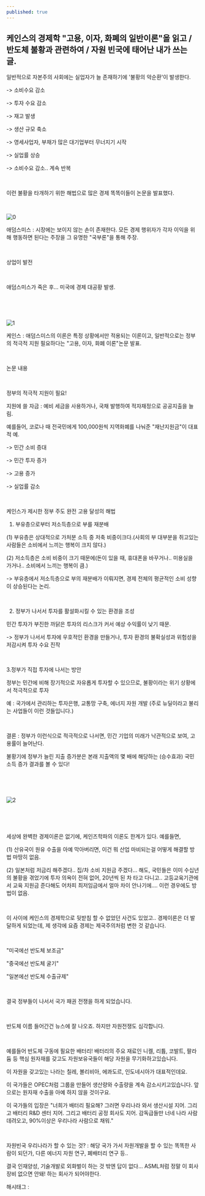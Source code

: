 ```yaml
---
published: true
---
```

## 케인스의 경제학 "고용, 이자, 화폐의 일반이론"을 읽고 / 반도체 불황과 관련하여 / 자원 빈국에 태어난 내가 쓰는 글.

일반적으로 자본주의 사회에는 실업자가 늘 존재하기에 '불황의 악순환'이 발생한다.

-> 소비수요 감소

-> 투자 수요 감소

-> 재고 발생

-> 생산 규모 축소

-> 영세사업자, 부채가 많은 대기업부터 무너지기 시작

-> 실업률 상승

-> 소비수요 감소.. 계속 반복

​

이런 불황을 타개하기 위한 해법으로 많은 경제 똑똑이들이 논문을 발표했다.

​

![0](/assets/img/223071925335/0.png)

애덤스미스 : 시장에는 보이지 않는 손이 존재한다. 모든 경제 행위자가 각자 이익을 위해 행동하면 된다는 주장을 그 유명한 "국부론"을 통해 주장.

​

상업이 발전

​

애덤스미스가 죽은 후... 미국에 경제 대공황 발생.

​

​

![1](/assets/img/223071925335/1.png)

케인스 : 애덤스미스의 이론은 특정 상황에서만 적용되는 이론이고, 일반적으로는 정부의 적극적 지원 필요하다는 "고용, 이자, 화폐 이론"논문 발표.

​

논문 내용

​

정부의 적극적 지원이 필요!

지원에 쓸 자금 : 예비 세금을 사용하거나, 국채 발행하여 적자재정으로 공공지출을 늘림.

예를들어, 코로나 때 전국민에게 100,000원씩 지역화폐를 나눠준 "재난지원금"이 대표적 예.

-> 민간 소비 증대

-> 민간 투자 증가

-> 고용 증가

-> 실업률 감소

​

케인스가 제시한 정부 주도 완전 고용 달성의 해법

1. 부유층으로부터 저소득층으로 부를 재분배

(1) 부유층은 상대적으로 가처분 소득 중 저축 비중이크다.(사회의 부 대부분을 쥐고있는 사람들은 소비에서 느끼는 행복이 크지 않다.)

(2) 저소득층은 소비 비중이 크기 때문에(돈이 있을 때, 휴대폰을 바꾸거나.. 미용실을 가거나.. 소비에서 느끼는 행복이 큼.)

-> 부유층에서 저소득층으로 부의 재분배가 이뤄지면, 경제 전체의 평균적인 소비 성향이 상승된다는 논리.

​

2. 정부가 나서서 투자를 활설화시킬 수 있는 환경을 조성

민간 투자가 부진한 까닭은 투자의 리스크가 커서 예상 수익률이 낮기 때문.

-> 정부가 나서서 투자에 우호적인 환경을 만들거나, 투자 환경의 불확실성과 위험성을 저감시켜 투자 수요 진작

​

3.정부가 직접 투자에 나서는 방안

정부는 민간에 비해 장기적으로 자유롭게 투자할 수 있으므로, 불황이라는 위기 상황에서 적극적으로 투자

예 : 국가에서 관리하는 투자은행, 교통망 구축, 에너지 자원 개발 (주로 뉴딜이라고 불리는 사업들이 이런 것들입니다.)

​

결론 : 정부가 이런식으로 적극적으로 나서면, 민간 기업의 미래가 낙관적으로 보여, 고용률이 늘어난다.

불황기에 정부가 늘린 지출 증가분은 본래 지출액의 몇 배에 해당하는 (승수효과) 국민 소득 증가 결과를 볼 수 있다!

​

​

![2](/assets/img/223071925335/2.png)

​

​

세상에 완벽한 경제이론은 없기에, 케인즈학파의 이론도 한계가 있다. 예를들면,

(1) 산유국이 원유 수출을 아예 막아버리면, 이건 뭐 산업 마비되는걸 어떻게 해결할 방법 마땅히 없음.

(2) 일본처럼 저금리 해주겠다.. 집/차 소비 지원금 주겠다... 해도, 국민들은 이미 수십년의 불황을 겪었기에 투자 의욕이 전혀 없어, 20년씩 된 차 타고 다니고.. 고등교육기관에서 교육 지원금 준다해도 어차피 최저임금에서 얼마 차이 안나기에.... 이런 경우에도 방법이 없음.

​

이 사이에 케인스의 경제학으로 뒷받침 할 수 없었던 사건도 있었고.. 경제이론은 더 발달하게 되었는데, 제 생각에 요즘 경제는 제국주의처럼 변한 것 같습니다.

​

"미국에선 반도체 보조금"

"중국에선 반도체 굴기"

"일본에선 반도체 수출규제"

​

결국 정부들이 나서서 국가 패권 전쟁을 하게 되었습니다.

​

반도체 이름 들어간건 뉴스에 잘 나오죠. 하지만 자원전쟁도 심각합니다.

​

예를들어 반도체 구동에 필요한 배터리! 배터리의 주요 재료인 니켈, 리튬, 코발트, 팔라듐 등 핵심 원자재를 갖고도 자원보유국들이 해당 자원을 무기화하고있습니다.

이 자원을 갖고있는 나라는 칠레, 볼리비아, 에콰도르, 인도네시아가 대표적인데요.

이 국가들은 OPEC처럼 그룹을 만들어 생산량와 수출량을 계속 감소시키고있습니다. 앞으로는 원자재 수출을 아예 하지 않을 것이구요.

이 국가들의 입장은 "너희가 배터리 필요해? 그러면 우리나라 와서 생산시설 지어. 그리고 배터리 R&D 센터 지어. 그리고 배터리 공정 회사도 지어. 감독급들만 너네 나라 사람 데려오고, 90%이상은 우리나라 사람으로 채워."

​

자원빈국 우리나라가 할 수 있는 것?  : 해당 국가 가서 자원개발을 할 수 있는 똑똑한 사람이 되던가, 다른 에너지 자원 연구, 폐배터리 연구 등..

결국 인재양성, 기술개발로 외화벌이 하는 것 밖엔 답이 없다... ASML처럼 정말 이 회사 장비 없으면 안돼! 하는 회사가 되어야한다.

 해시태그 : 